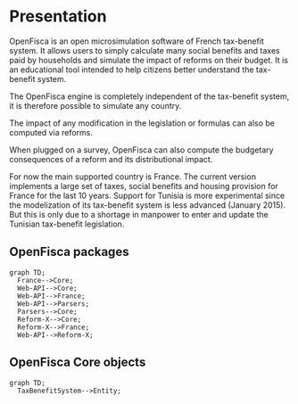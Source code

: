 # Presentation

OpenFisca is an open microsimulation software of French tax-benefit system.
It allows users to simply calculate many social benefits and taxes paid by households and simulate the impact of reforms on their budget.
It is an educational tool intended to help citizens better understand the tax-benefit system.

The OpenFisca engine is completely independent of the tax-benefit system, it is therefore possible to simulate any country.

The impact of any modification in the legislation or formulas can also be computed via reforms.

When plugged on a survey, OpenFisca can also compute the budgetary consequences of a reform and its distributional impact.

For now the main supported country is France. The current version implements a large set of taxes, social benefits and housing provision for France for the last 10 years. Support for Tunisia is more experimental since the modelization of its tax-benefit system is less advanced (January 2015). But this is only due to a shortage in manpower to enter and update the Tunisian tax-benefit legislation.

## OpenFisca packages

```mermaid
graph TD;
  France-->Core;
  Web-API-->Core;
  Web-API-->France;
  Web-API-->Parsers;
  Parsers-->Core;
  Reform-X-->Core;
  Reform-X-->France;
  Web-API-->Reform-X;
```

## OpenFisca Core objects

```mermaid
graph TD;
  TaxBenefitSystem-->Entity;
```
